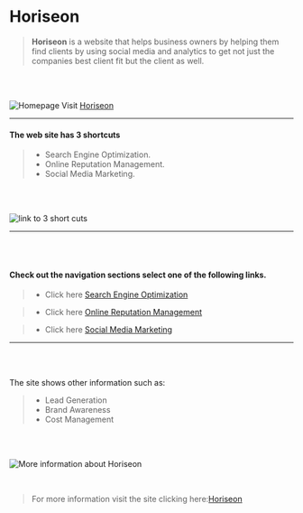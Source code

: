 # Horiseon

> **Horiseon** is a website that helps business owners by helping them find clients 
by using social media and analytics to get not just the companies best client fit but the client as well.
<br />
<br />

![Homepage](https://user-images.githubusercontent.com/52016382/117015207-1a969180-acb7-11eb-90a3-1fc7cf702454.png)
 Visit [Horiseon](https://rmwillow.github.io/urban-yoda-cordova/)


______________________________________________________________________
#### The web site has  3 shortcuts

> - Search Engine Optimization. 
> - Online Reputation Management.
> - Social Media Marketing.

<br />
<br />

![link to 3 short cuts](https://user-images.githubusercontent.com/52016382/117015314-369a3300-acb7-11eb-9170-5a54dbae2ebe.png)
 _______________________________________________________________________
 <br />
 <br />

#### Check out the navigation sections select one of the following links.

> - Click here [Search Engine Optimization](https://rmwillow.github.io/urban-yoda-cordova/#search-engine)

> - Click here [Online Reputation Management](https://rmwillow.github.io/urban-yoda-cordova/#online-reputation)

> - Click here [Social Media Marketing](https://rmwillow.github.io/urban-yoda-cordova/#social-media)

_________________________________________________________________________
<br />
<br />

The site shows other information such as:

> - Lead Generation
> - Brand Awareness
> - Cost Management

<br />
<br />

![More information about Horiseon](https://user-images.githubusercontent.com/52016382/117017529-461a7b80-acb9-11eb-87fa-bf5493594138.png)

<br />

> For more information visit the site clicking here:[Horiseon](https://rmwillow.github.io/urban-yoda-cordova/)
